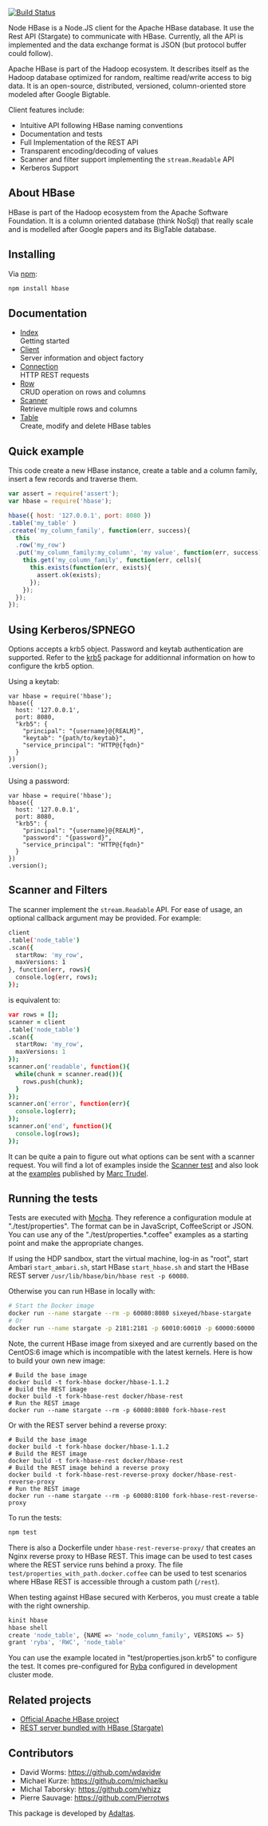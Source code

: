 
[![Build Status](https://secure.travis-ci.org/adaltas/node-hbase.png)](http://travis-ci.org/adaltas/node-hbase)

Node HBase is a Node.JS client for the Apache HBase database. It use the Rest
API (Stargate) to communicate with HBase. Currently, all the API is implemented
and the data exchange format is JSON (but protocol buffer could follow).

Apache HBase is part of the Hadoop ecosystem. It describes itself as the Hadoop
database optimized for random, realtime read/write access to big data. It is an
open-source, distributed, versioned, column-oriented store modeled after Google
Bigtable.

Client features include:

*   Intuitive API following HBase naming conventions
*   Documentation and tests
*   Full Implementation of the REST API
*   Transparent encoding/decoding of values
*   Scanner and filter support implementing the `stream.Readable` API
*   Kerberos Support

## About HBase

HBase is part of the Hadoop ecosystem from the Apache Software Foundation. It 
is a column oriented database (think NoSql) that really scale and is modelled 
after Google papers and its BigTable database.

## Installing

Via [npm](http://github.com/isaacs/npm):

```bash
npm install hbase
```

## Documentation

* [Index](./doc/index.md)   
  Getting started
* [Client](./doc/client.md)   
  Server information and object factory
* [Connection](./doc/connect.md)   
  HTTP REST requests
* [Row](./doc/row.md)   
  CRUD operation on rows and columns
* [Scanner](./doc/scanner.md)   
  Retrieve multiple rows and columns
* [Table](./doc/table.md)   
  Create, modify and delete HBase tables

## Quick example

This code create a new HBase instance, create a table and a column family,
insert a few records and traverse them.

```javascript
var assert = require('assert');
var hbase = require('hbase');

hbase({ host: '127.0.0.1', port: 8080 })
.table('my_table' )
.create('my_column_family', function(err, success){
  this
  .row('my_row')
  .put('my_column_family:my_column', 'my value', function(err, success){
    this.get('my_column_family', function(err, cells){
      this.exists(function(err, exists){
        assert.ok(exists);
      });
    });
  });
});
```

## Using Kerberos/SPNEGO

Options accepts a krb5 object. Password and keytab authentication are supported. 
Refer to the [krb5] package for additionnal information on how to configure the
krb5 option.

Using a keytab:

```
var hbase = require('hbase');
hbase({
  host: '127.0.0.1',
  port: 8080,
  "krb5": {
    "principal": "{username}@{REALM}",
    "keytab": "{path/to/keytab}",
    "service_principal": "HTTP@{fqdn}"
  }
})
.version();
```

Using a password:

```
var hbase = require('hbase');
hbase({
  host: '127.0.0.1',
  port: 8080,
  "krb5": {
    "principal": "{username}@{REALM}",
    "password": "{password}",
    "service_principal": "HTTP@{fqdn}"
  }
})
.version();
```

## Scanner and Filters

The scanner implement the `stream.Readable` API. For ease of usage, an optional
callback argument may be provided. For example:

```bash
client
.table('node_table')
.scan({
  startRow: 'my_row',
  maxVersions: 1
}, function(err, rows){
  console.log(err, rows);
});
```

is equivalent to:

```coffee
var rows = [];
scanner = client
.table('node_table')
.scan({
  startRow: 'my_row',
  maxVersions: 1
});
scanner.on('readable', function(){
  while(chunk = scanner.read()){
    rows.push(chunk);
  }
});
scanner.on('error', function(err){
  console.log(err);
});
scanner.on('end', function(){
  console.log(rows);
});
```

It can be quite a pain to figure out what options can be sent
with a scanner request. You will find a lot of examples inside the 
[Scanner test][scanner] and also look at the [examples][mt_samples] published by
[Marc Trudel][mt_home].

## Running the tests

Tests are executed with [Mocha](https://mochajs.org/). They reference a configuration module at "./test/properties". The format can be in JavaScript, CoffeeScript or JSON. You can use any of the "./test/properties.\*.coffee" examples as a starting point and make the
appropriate changes.

If using the HDP sandbox, start the virtual machine, log-in as "root", start
Ambari `start_ambari.sh`, start HBase `start_hbase.sh` and start the HBase REST
server `/usr/lib/hbase/bin/hbase rest -p 60080`.

Otherwise you can run HBase in locally with:

```bash
# Start the Docker image
docker run --name stargate --rm -p 60080:8080 sixeyed/hbase-stargate
# Or
docker run --name stargate -p 2181:2181 -p 60010:60010 -p 60000:60000 -p 60020:60020 -p 60030:60030 -p 60080:8080 -p 8085:8085 sixeyed/hbase-stargate
```

Note, the current HBase image from sixeyed and are currently based on the CentOS:6 image which is incompatible with the latest kernels. Here is how to build your own new image:

```
# Build the base image
docker build -t fork-hbase docker/hbase-1.1.2
# Build the REST image
docker build -t fork-hbase-rest docker/hbase-rest
# Run the REST image
docker run --name stargate --rm -p 60080:8080 fork-hbase-rest
```

Or with the REST server behind a reverse proxy:

```
# Build the base image
docker build -t fork-hbase docker/hbase-1.1.2
# Build the REST image
docker build -t fork-hbase-rest docker/hbase-rest
# Build the REST image behind a reverse proxy
docker build -t fork-hbase-rest-reverse-proxy docker/hbase-rest-reverse-proxy
# Run the REST image
docker run --name stargate --rm -p 60080:8100 fork-hbase-rest-reverse-proxy
```

To run the tests:

```bash
npm test
```

There is also a Dockerfile under `hbase-rest-reverse-proxy/` that creates an Nginx reverse proxy to HBase REST. This image can be used to test cases where the REST service runs behind a proxy. The file `test/properties_with_path.docker.coffee` can be used to test scenarios where HBase REST is accessible through a custom path (`/rest`).

When testing against HBase secured with Kerberos, you must create a table with
the right ownership.

```bash
kinit hbase
hbase shell
create 'node_table', {NAME => 'node_column_family', VERSIONS => 5}
grant 'ryba', 'RWC', 'node_table'
```

You can use the example located in "test/properties.json.krb5" to configure the
test. It comes pre-configured for [Ryba] configured in development cluster mode.

## Related projects

*   [Official Apache HBase project](http://hbase.apache.org)
*   [REST server bundled with HBase (Stargate)](https://wiki.apache.org/hadoop/Hbase/Stargate)

## Contributors

*   David Worms: <https://github.com/wdavidw>
*   Michael Kurze: <https://github.com/michaelku>
*   Michal Taborsky: <https://github.com/whizz>
*   Pierre Sauvage: <https://github.com/Pierrotws>

This package is developed by [Adaltas](http://www.adaltas.com).

[ryba]: https://github.com/ryba-io/ryba
[scanner]: https://github.com/adaltas/node-hbase/blob/master/test/scanner.coffee
[mt_samples]: https://gist.github.com/3979381
[mt_home]: https://github.com/stelcheck
[krb5]: https://github.com/adaltas/node-krb5
